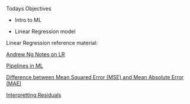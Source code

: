 Todays Objectives

* Intro to ML

* Linear Regression model

Linear Regression reference material:

[Andrew Ng Notes on LR](http://cs229.stanford.edu/notes/cs229-notes1.pdf)

[Pipelines in ML](https://towardsdatascience.com/want-to-truly-master-scikit-learn-2-essential-tips-from-the-official-developer-himself-dada6ff56b99)

[Difference between Mean Squared Error (MSE) and Mean Absolute Error (MAE)](https://medium.com/human-in-a-machine-world/mae-and-rmse-which-metric-is-better-e60ac3bde13d)

[Interpretting Residuals](http://docs.statwing.com/interpreting-residual-plots-to-improve-your-regression/)
